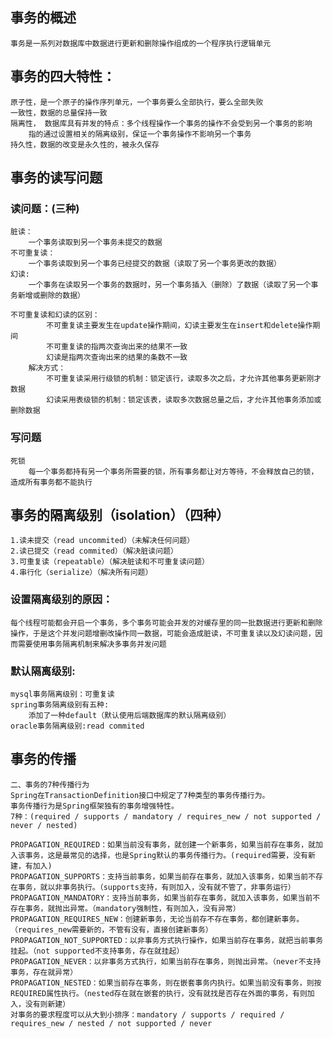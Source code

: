 ## 事务的概述
    事务是一系列对数据库中数据进行更新和删除操作组成的一个程序执行逻辑单元
## 事务的四大特性：
    原子性，是一个原子的操作序列单元，一个事务要么全部执行，要么全部失败
    一致性，数据的总量保持一致
    隔离性， 数据库具有并发的特点：多个线程操作一个事务的操作不会受到另一个事务的影响
        指的通过设置相关的隔离级别，保证一个事务操作不影响另一个事务
    持久性，数据的改变是永久性的，被永久保存
    
## 事务的读写问题
### 读问题：(三种)

    脏读：
        一个事务读取到另一个事务未提交的数据
    不可重复读：
        一个事务读取到另一个事务已经提交的数据（读取了另一个事务更改的数据）
    幻读:
        一个事务在读取另一个事务的数据时，另一个事务插入（删除）了数据（读取了另一个事务新增或删除的数据）

    不可重复读和幻读的区别：
            不可重复读主要发生在update操作期间，幻读主要发生在insert和delete操作期间
            不可重复读的指两次查询出来的结果不一致
            幻读是指两次查询出来的结果的条数不一致
        解决方式：
            不可重复读采用行级锁的机制：锁定该行，读取多次之后，才允许其他事务更新刚才数据
            幻读采用表级锁的机制：锁定该表，读取多次数据总量之后，才允许其他事务添加或删除数据
        

### 写问题

    死锁
        每一个事务都持有另一个事务所需要的锁，所有事务都让对方等待，不会释放自己的锁，造成所有事务都不能执行
## 事务的隔离级别（isolation）（四种）
    1.读未提交（read uncommited）（未解决任何问题）
    2.读已提交（read commited）（解决脏读问题）
    3.可重复读（repeatable）（解决脏读和不可重复读问题）
    4.串行化（serialize）（解决所有问题）
### 设置隔离级别的原因：
    每个线程可能都会开启一个事务，多个事务可能会并发的对缓存里的同一批数据进行更新和删除操作，于是这个并发问题增删改操作同一数据，可能会造成脏读，不可重复读以及幻读问题，因而需要使用事务隔离机制来解决多事务并发问题
### 默认隔离级别:
    mysql事务隔离级别：可重复读
    spring事务隔离级别有五种:
        添加了一种default（默认使用后端数据库的默认隔离级别）
    oracle事务隔离级别:read commited
## 事务的传播
    二、事务的7种传播行为
    Spring在TransactionDefinition接口中规定了7种类型的事务传播行为。
    事务传播行为是Spring框架独有的事务增强特性。
    7种：(required / supports / mandatory / requires_new / not supported / never / nested)

    PROPAGATION_REQUIRED：如果当前没有事务，就创建一个新事务，如果当前存在事务，就加入该事务，这是最常见的选择，也是Spring默认的事务传播行为。(required需要，没有新建，有加入)
    PROPAGATION_SUPPORTS：支持当前事务，如果当前存在事务，就加入该事务，如果当前不存在事务，就以非事务执行。（supports支持，有则加入，没有就不管了，非事务运行）
    PROPAGATION_MANDATORY：支持当前事务，如果当前存在事务，就加入该事务，如果当前不存在事务，就抛出异常。（mandatory强制性，有则加入，没有异常）
    PROPAGATION_REQUIRES_NEW：创建新事务，无论当前存不存在事务，都创建新事务。（requires_new需要新的，不管有没有，直接创建新事务）
    PROPAGATION_NOT_SUPPORTED：以非事务方式执行操作，如果当前存在事务，就把当前事务挂起。（not supported不支持事务，存在就挂起）
    PROPAGATION_NEVER：以非事务方式执行，如果当前存在事务，则抛出异常。（never不支持事务，存在就异常）
    PROPAGATION_NESTED：如果当前存在事务，则在嵌套事务内执行。如果当前没有事务，则按REQUIRED属性执行。（nested存在就在嵌套的执行，没有就找是否存在外面的事务，有则加入，没有则新建）
    对事务的要求程度可以从大到小排序：mandatory / supports / required / requires_new / nested / not supported / never